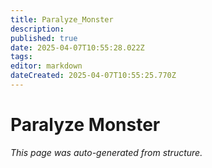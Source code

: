 ```yaml
---
title: Paralyze_Monster
description: 
published: true
date: 2025-04-07T10:55:28.022Z
tags: 
editor: markdown
dateCreated: 2025-04-07T10:55:25.770Z
---
```


# Paralyze Monster

*This page was auto-generated from structure.*
